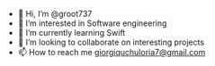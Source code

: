 - 👋 Hi, I’m @groot737
- 👀 I’m interested in Software engineering
- 🌱 I’m currently learning Swift
- 💞️ I’m looking to collaborate on interesting projects
- 📫 How to reach me giorgiquchuloria7@gmail.com

